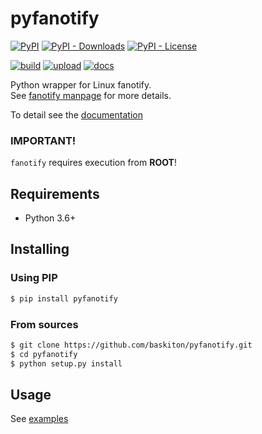 # pyfanotify
[![PyPI](https://img.shields.io/pypi/v/pyfanotify?logo=python&logoColor=white)][pypi_proj]
[![PyPI - Downloads](https://img.shields.io/pypi/dm/pyfanotify?logo=python&logoColor=white)][pypi_proj]
[![PyPI - License](https://img.shields.io/pypi/l/pyfanotify?logo=open-source-initiative&logoColor=white)](https://github.com/baskiton/pyfanotify/blob/main/LICENSE)

[![build](https://img.shields.io/github/workflow/status/baskiton/pyfanotify/build?logo=github)](https://github.com/baskiton/pyfanotify/actions/workflows/build.yml)
[![upload](https://img.shields.io/github/workflow/status/baskiton/pyfanotify/upload?label=upload&logo=github)](https://github.com/baskiton/pyfanotify/actions/workflows/pypi-upload.yml)
[![docs](https://img.shields.io/readthedocs/pyfanotify?logo=readthedocs&logoColor=white)][documentation]

Python wrapper for Linux fanotify. \
See [fanotify manpage][man_fanotify] for more details.

To detail see the [documentation][documentation]

### IMPORTANT!
`fanotify` requires execution from **ROOT**!

## Requirements
 * Python 3.6+

## Installing
### Using PIP
```sh
$ pip install pyfanotify
```
### From sources
```sh
$ git clone https://github.com/baskiton/pyfanotify.git
$ cd pyfanotify
$ python setup.py install
```

## Usage
See [examples][examples]


[pypi_proj]: https://pypi.org/project/pyfanotify/
[man_fanotify]: https://man7.org/linux/man-pages/man7/fanotify.7.html
[examples]: https://github.com/baskiton/pyfanotify/blob/main/examples
[documentation]: https://pyfanotify.readthedocs.io
